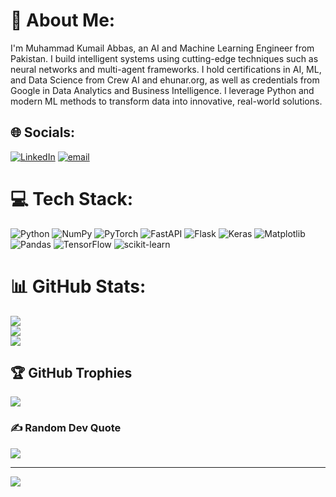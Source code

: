 # 💫 About Me:
I'm Muhammad Kumail Abbas, an AI and Machine Learning Engineer from Pakistan. I build intelligent systems using cutting-edge techniques such as neural networks and multi-agent frameworks. I hold certifications in AI, ML, and Data Science from Crew AI and ehunar.org, as well as credentials from Google in Data Analytics and Business Intelligence. I leverage Python and modern ML methods to transform data into innovative, real-world solutions.


## 🌐 Socials:
[![LinkedIn](https://img.shields.io/badge/LinkedIn-%230077B5.svg?logo=linkedin&logoColor=white)](https://linkedin.com/in/mkumailabbas/) [![email](https://img.shields.io/badge/Email-D14836?logo=gmail&logoColor=white)](mailto:mkumail.abbas51@gmail.com) 

# 💻 Tech Stack:
![Python](https://img.shields.io/badge/python-3670A0?style=for-the-badge&logo=python&logoColor=ffdd54) ![NumPy](https://img.shields.io/badge/numpy-%23013243.svg?style=for-the-badge&logo=numpy&logoColor=white) ![PyTorch](https://img.shields.io/badge/PyTorch-%23EE4C2C.svg?style=for-the-badge&logo=PyTorch&logoColor=white) ![FastAPI](https://img.shields.io/badge/FastAPI-005571?style=for-the-badge&logo=fastapi) ![Flask](https://img.shields.io/badge/flask-%23000.svg?style=for-the-badge&logo=flask&logoColor=white) ![Keras](https://img.shields.io/badge/Keras-%23D00000.svg?style=for-the-badge&logo=Keras&logoColor=white) ![Matplotlib](https://img.shields.io/badge/Matplotlib-%23ffffff.svg?style=for-the-badge&logo=Matplotlib&logoColor=black) ![Pandas](https://img.shields.io/badge/pandas-%23150458.svg?style=for-the-badge&logo=pandas&logoColor=white) ![TensorFlow](https://img.shields.io/badge/TensorFlow-%23FF6F00.svg?style=for-the-badge&logo=TensorFlow&logoColor=white) ![scikit-learn](https://img.shields.io/badge/scikit--learn-%23F7931E.svg?style=for-the-badge&logo=scikit-learn&logoColor=white)
# 📊 GitHub Stats:
![](https://github-readme-stats.vercel.app/api?username=mkumail51&theme=dark&hide_border=false&include_all_commits=false&count_private=false)<br/>
![](https://github-readme-streak-stats.herokuapp.com/?user=mkumail51&theme=dark&hide_border=false)<br/>
![](https://github-readme-stats.vercel.app/api/top-langs/?username=mkumail51&theme=dark&hide_border=false&include_all_commits=false&count_private=false&layout=compact)

## 🏆 GitHub Trophies
![](https://github-profile-trophy.vercel.app/?username=mkumail51&theme=radical&no-frame=false&no-bg=true&margin-w=4)

### ✍️ Random Dev Quote
![](https://quotes-github-readme.vercel.app/api?type=horizontal&theme=radical)

---
[![](https://visitcount.itsvg.in/api?id=mkumail51&icon=0&color=0)](https://visitcount.itsvg.in)

<!-- Proudly created with GPRM ( https://gprm.itsvg.in ) -->
